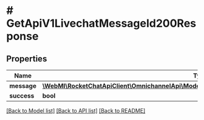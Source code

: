 # # GetApiV1LivechatMessageId200Response

## Properties

Name | Type | Description | Notes
------------ | ------------- | ------------- | -------------
**message** | [**\WebMI\RocketChatApiClient\OmnichannelApi\Model\GetApiV1LivechatMessageId200ResponseMessage**](GetApiV1LivechatMessageId200ResponseMessage.md) |  | [optional]
**success** | **bool** |  | [optional]

[[Back to Model list]](../../README.md#models) [[Back to API list]](../../README.md#endpoints) [[Back to README]](../../README.md)
